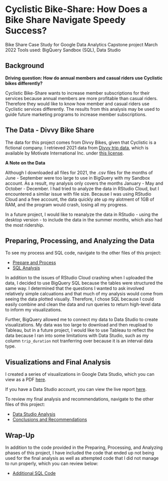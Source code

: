 # Cyclistic Bike-Share: How Does a Bike Share Navigate Speedy Success?
Bike Share Case Study for Google Data Analytics Capstone project
March 2022
Tools used: BigQuery Sandbox (SQL), Data Studio

## Background
**Driving question: How do annual members and casual riders use Cyclistic bikes differently?**

Cyclistic Bike-Share wants to increase member subscriptions for their services because annual members are more profitable than casual riders. 
Therefore they would like to know how member and casual riders use Cyclistic services differently. The results from this analysis may be used to guide future 
marketing programs to increase member subscriptions.

## The Data - Divvy Bike Share
The data for this project comes from Divvy Bikes, given that Cyclistic is a fictional company. I retrieved 2021 data from [Divvy trip data](https://divvy-tripdata.s3.amazonaws.com/index.html), which is available by Motivate International Inc. under [this license](https://ride.divvybikes.com/data-license-agreement).

**A Note on the Data**

Although I downloaded all files for 2021, the .csv files for the months of June - September were too large to use in BigQuery with my Sandbox account.
As a result, my analysis only covers the months January - May and October - December. I had tried to analyze the data in RStudio Cloud, but I encountered a similar issue
with file size. Because I was using RStudio Cloud and a free account, the data quickly ate up my alotment of 1GB of RAM, and the program would crash, losing all my progress.

In a future project, I would like to reanalyze the data in RStudio - using the desktop version - to include the data in the summer months, which also had the most ridership.

## Preparing, Processing, and Analyzing the Data
To see my process and SQL code, navigate to the other files of this project:
* [Prepare and Process](https://github.com/gharliquebread/cyclistic-analysis/blob/main/Prepare%20and%20Process.md)
* [SQL Analysis](https://github.com/gharliquebread/cyclistic-analysis/blob/main/SQL%20Analysis.md)

In addition to the issues of RStudio Cloud crashing when I uploaded the data, I decided to use BigQuery SQL because the tables were structured the same way. I determined that the questions I wanted to ask involved relatively simple calcuations and that much of my analysis would come from seeing the data plotted visually. Therefore, I chose SQL because I could easily combine and clean the data and run queries to return high-level data to inform my visualizations.

Further, BigQuery allowed me to connect my data to Data Studio to create visualizations. My data was too large to download and then reupload to Tableau, but in a future project, I would like to use Tableau to reflect the data because I ran into some limitations with Data Studio, such as my column `trip_duration` not tranferring over because it is an interval data type.

## Visualizations and Final Analysis
I created a series of visualizations in Google Data Studio, which you can view as a PDF [here](https://github.com/gharliquebread/cyclistic-analysis/files/8200927/Cyclistic_Bike_Share_Analysis__Capstone_Case_Study.1.pdf).

If you have a Data Studio account, you can view the live report [here](https://datastudio.google.com/reporting/448956ec-d113-4b1b-816f-09b418c1f2fa/page/IVInC).

To review my final analysis and recommendations, navigate to the other files of this project:
* [Data Studio Analysis](https://github.com/gharliquebread/cyclistic-analysis/blob/main/Data%20Studio%20Analysis.md)
* [Conclusions and Recommendations](https://github.com/gharliquebread/cyclistic-analysis/blob/main/Conclusions%20and%20Recommendations.md)

## Wrap-Up
In addition to the code provided in the Preparing, Processing, and Analyzing phases of this project, I have included the code that ended up not being used for the final analysis as well as attempted code that I did not manage to run properly, which you can review below:
* [Additional SQL Code](https://github.com/gharliquebread/cyclistic-analysis/blob/main/Additional%20SQL%20Code.md)
